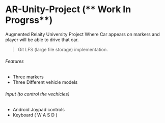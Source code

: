 # AR-Unity-Project (** Work In Progrss**)

Augmented Relaity University Project Where Car appears on markers and player will be able to drive that car. 

> Git LFS (large file storage) implementation. 

###### Features
- Three markers
- Three Different vehicle models


###### Input (to control the vechicles)
- Android Joypad controls
- Keyboard ( W A S D )
